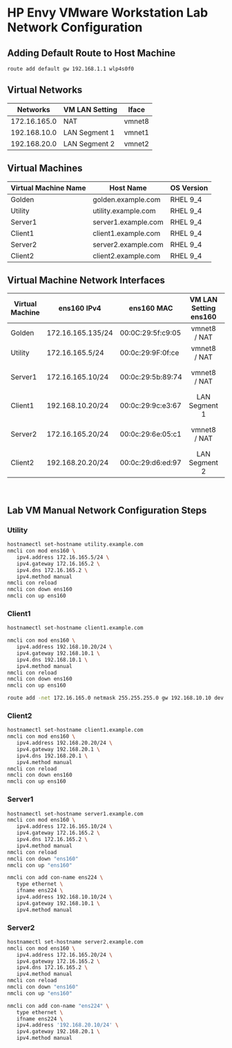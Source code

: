 # HP Envy VMware Workstation Lab Network Configuration

## Adding Default Route to Host Machine

`route add default gw 192.168.1.1 wlp4s0f0`

## Virtual Networks

| Networks      | VM LAN Setting | Iface   |
|---------------|----------------|---------|
| 172.16.165.0  | NAT            | vmnet8  |
| 192.168.10.0 | LAN Segment 1  | vmnet1  |
| 192.168.20.0 | LAN Segment 2  | vmnet2  |

## Virtual Machines

| Virtual Machine Name | Host Name | OS Version |
| ---------------------|-----------|------------|
| Golden               | golden.example.com  | RHEL 9_4 |
| Utility              | utility.example.com | RHEL 9_4 |
| Server1              | server1.example.com | RHEL 9_4 |
| Client1              | client1.example.com | RHEL 9_4 |
| Server2              | server2.example.com | RHEL 9_4 |
| Client2              | client2.example.com | RHEL 9_4 |

## Virtual Machine Network Interfaces

|Virtual Machine | ens160 IPv4 | ens160 MAC | VM LAN Setting ens160 | ens224 IPv4 | ens224 MAC | VM LAN Setting ens224 |
|------------|------------  |------------|:------------:|------------|------------|:------------:|
| Golden | 172.16.165.135/24 | 00:0C:29:5f:c9:05 | vmnet8 / NAT | N/A | N/A | N/A |
| Utility | 172.16.165.5/24 | 00:0c:29:9F:0f:ce | vmnet8 / NAT | N/A | N/A | N/A |
| Server1 | 172.16.165.10/24 | 00:0c:29:5b:89:74 | vmnet8 / NAT | 192.168.10.10 | 00:0c:29:5b:89:7e | LAN Segment 1 |
| Client1 | 192.168.10.20/24 | 00:0c:29:9c:e3:67 | LAN Segment 1 | N/A | N/A | N/A |
| Server2 | 172.16.165.20/24 | 00:0c:29:6e:05:c1 | vmnet8 / NAT | 192.168.20.10 | 00:0c:29:6e:05:cb | LAN Segment 2 |
| Client2 | 192.168.20.20/24 | 00:0c:29:d6:ed:97 | LAN Segment 2 | N/A | N/A | N/A |

<br>

## Lab VM Manual Network Configuration Steps

### Utility

```bash
hostnamectl set-hostname utility.example.com
nmcli con mod ens160 \
   ipv4.address 172.16.165.5/24 \
   ipv4.gateway 172.16.165.2 \
   ipv4.dns 172.16.165.2 \
   ipv4.method manual
nmcli con reload
nmcli con down ens160
nmcli con up ens160
```

### Client1

```bash
hostnamectl set-hostname client1.example.com

nmcli con mod ens160 \
   ipv4.address 192.168.10.20/24 \
   ipv4.gateway 192.168.10.1 \
   ipv4.dns 192.168.10.1 \
   ipv4.method manual
nmcli con reload
nmcli con down ens160
nmcli con up ens160

route add -net 172.16.165.0 netmask 255.255.255.0 gw 192.168.10.10 dev ens160
```

### Client2

```bash
hostnamectl set-hostname client1.example.com
nmcli con mod ens160 \
   ipv4.address 192.168.20.20/24 \
   ipv4.gateway 192.168.20.1 \
   ipv4.dns 192.168.20.1 \
   ipv4.method manual
nmcli con reload
nmcli con down ens160
nmcli con up ens160
```

### Server1

```bash
hostnamectl set-hostname server1.example.com
nmcli con mod ens160 \
   ipv4.address 172.16.165.10/24 \
   ipv4.gateway 172.16.165.2 \
   ipv4.dns 172.16.165.2 \
   ipv4.method manual 
nmcli con reload
nmcli con down "ens160"
nmcli con up "ens160"

nmcli con add con-name ens224 \
   type ethernet \
   ifname ens224 \ 
   ipv4.address 192.168.10.10/24 \
   ipv4.gateway 192.168.10.1 \
   ipv4.method manual
```

### Server2

```bash
hostnamectl set-hostname server2.example.com
nmcli con mod ens160 \
   ipv4.address 172.16.165.20/24 \
   ipv4.gateway 172.16.165.2 \
   ipv4.dns 172.16.165.2 \
   ipv4.method manual 
nmcli con reload
nmcli con down "ens160"
nmcli con up "ens160"

nmcli con add con-name "ens224" \
   type ethernet \
   ifname ens224 \ 
   ipv4.address '192.168.20.10/24' \
   ipv4.gateway 192.168.20.1 \
   ipv4.method manual
```
